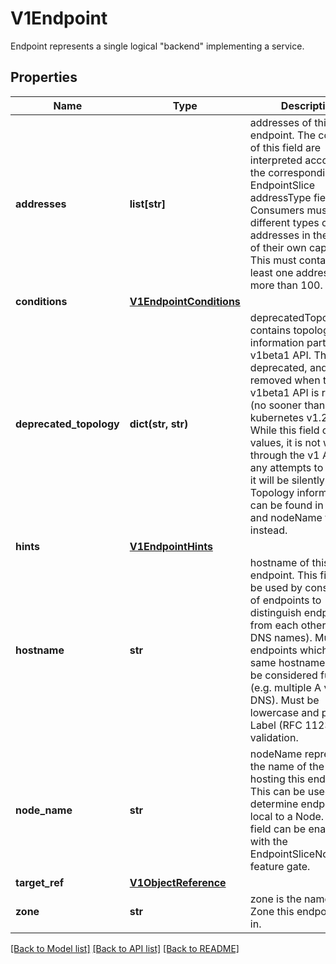 # V1Endpoint

Endpoint represents a single logical \"backend\" implementing a service.
## Properties
Name | Type | Description | Notes
------------ | ------------- | ------------- | -------------
**addresses** | **list[str]** | addresses of this endpoint. The contents of this field are interpreted according to the corresponding EndpointSlice addressType field. Consumers must handle different types of addresses in the context of their own capabilities. This must contain at least one address but no more than 100. | 
**conditions** | [**V1EndpointConditions**](V1EndpointConditions.md) |  | [optional] 
**deprecated_topology** | **dict(str, str)** | deprecatedTopology contains topology information part of the v1beta1 API. This field is deprecated, and will be removed when the v1beta1 API is removed (no sooner than kubernetes v1.24).  While this field can hold values, it is not writable through the v1 API, and any attempts to write to it will be silently ignored. Topology information can be found in the zone and nodeName fields instead. | [optional] 
**hints** | [**V1EndpointHints**](V1EndpointHints.md) |  | [optional] 
**hostname** | **str** | hostname of this endpoint. This field may be used by consumers of endpoints to distinguish endpoints from each other (e.g. in DNS names). Multiple endpoints which use the same hostname should be considered fungible (e.g. multiple A values in DNS). Must be lowercase and pass DNS Label (RFC 1123) validation. | [optional] 
**node_name** | **str** | nodeName represents the name of the Node hosting this endpoint. This can be used to determine endpoints local to a Node. This field can be enabled with the EndpointSliceNodeName feature gate. | [optional] 
**target_ref** | [**V1ObjectReference**](V1ObjectReference.md) |  | [optional] 
**zone** | **str** | zone is the name of the Zone this endpoint exists in. | [optional] 

[[Back to Model list]](../README.md#documentation-for-models) [[Back to API list]](../README.md#documentation-for-api-endpoints) [[Back to README]](../README.md)


